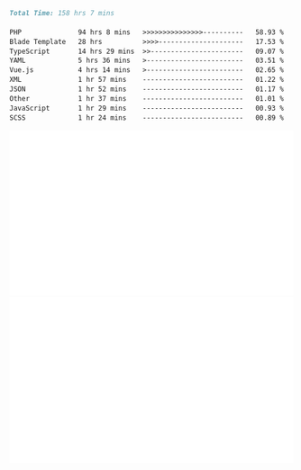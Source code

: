 <!--START_SECTION:waka-->

```markdown
Total Time: 158 hrs 7 mins

PHP              94 hrs 8 mins   >>>>>>>>>>>>>>>----------   58.93 %
Blade Template   28 hrs          >>>>---------------------   17.53 %
TypeScript       14 hrs 29 mins  >>-----------------------   09.07 %
YAML             5 hrs 36 mins   >------------------------   03.51 %
Vue.js           4 hrs 14 mins   >------------------------   02.65 %
XML              1 hr 57 mins    -------------------------   01.22 %
JSON             1 hr 52 mins    -------------------------   01.17 %
Other            1 hr 37 mins    -------------------------   01.01 %
JavaScript       1 hr 29 mins    -------------------------   00.93 %
SCSS             1 hr 24 mins    -------------------------   00.89 %
```

<!--END_SECTION:waka-->
<p align="center">
    <img src="https://raw.githubusercontent.com/rjp2525/rjp2525/output/generated/overview.svg">
    <img src="https://raw.githubusercontent.com/rjp2525/rjp2525/output/generated/languages.svg">
</p>
